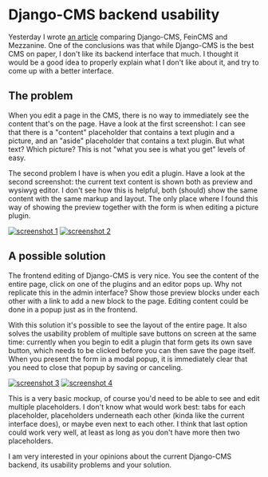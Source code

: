# Django-CMS backend usability
Yesterday I wrote [an article][1] comparing Django-CMS, FeinCMS and Mezzanine. One of the conclusions was that while Django-CMS is the best CMS on paper, I don't like its backend interface that much. I thought it would be a good idea to properly explain what I don't like about it, and try to come up with a better interface.

## The problem
When you edit a page in the CMS, there is no way to immediately see the content that's on the page. Have a look at the first screenshot: I can see that there is a "content" placeholder that contains a text plugin and a picture, and an "aside" placeholder that contains a text plugin. But what text? Which picture? This is not "what you see is what you get" levels of easy.

The second problem I have is when you edit a plugin. Have a look at the second screenshot: the current text content is shown both as preview and wysiwyg editor. I don't see how this is helpful, both (should) show the same content with the same markup and layout. The only place where I found this way of showing the preview together with the form is when editing a picture plugin.

[![screenshot 1][2]][3]
[![screenshot 2][4]][5]

## A possible solution
The frontend editing of Django-CMS is very nice. You see the content of the entire page, click on one of the plugins and an editor pops up. Why not replicate this in the admin interface? Show those preview blocks under each other with a link to add a new block to the page. Editing content could be done in a popup just as in the frontend.

With this solution it's possible to see the layout of the entire page. It also solves the usability problem of multiple save buttons on screen at the same time: currently when you begin to edit a plugin that form gets its own save button, which needs to be clicked before you can then save the page itself.  When you present the form in a modal popup, it is immediately clear that you need to close that popup by saving or canceling. 

[![screenshot 3][6]][7]
[![screenshot 4][8]][9]

This is a very basic mockup, of course you'd need to be able to see and edit multiple placeholders. I don't know what would work best: tabs for each placeholder, placeholders underneath each other (kinda like the current interface does), or maybe even next to each other. I think that last option could work very well, at least as long as you don't have more then two placeholders.

I am very interested in your opinions about the current Django-CMS backend, its usability problems and your solution.


  [1]: http://mixedcase.nl/articles/2011/01/28/django-cms-vs-feincms-vs-mezzanine/
  [2]: http://dl.dropbox.com/u/2310965/problem-1-thumb.jpg
  [3]: http://dl.dropbox.com/u/2310965/problem-1.png
  [4]: http://dl.dropbox.com/u/2310965/problem-2-thumb.jpg
  [5]: http://dl.dropbox.com/u/2310965/problem-2.png
  [6]: http://dl.dropbox.com/u/2310965/mockup-1-thumb.jpg
  [7]: http://dl.dropbox.com/u/2310965/mockup-1.jpg
  [8]: http://dl.dropbox.com/u/2310965/mockup-2-thumb.jpg
  [9]: http://dl.dropbox.com/u/2310965/mockup-2.jpg
